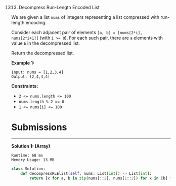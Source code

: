 1313. Decompress Run-Length Encoded List

We are given a list `nums` of integers representing a list compressed with run-length encoding.

Consider each adjacent pair of elements `[a, b] = [nums[2*i], nums[2*i+1]]` (with `i >= 0`).  For each such pair, there are `a` elements with value `b` in the decompressed list.

Return the decompressed list.

 

**Example 1:**
```
Input: nums = [1,2,3,4]
Output: [2,4,4,4]
```

**Constraints:**

* `2 <= nums.length <= 100`
* `nums.length % 2 == 0`
* `1 <= nums[i] <= 100`

# Submissions
---
**Solution 1: (Array)**
```
Runtime: 68 ms
Memory Usage: 13 MB
```
```python
class Solution:
    def decompressRLElist(self, nums: List[int]) -> List[int]:
        return [x for a, b in zip(nums[::2], nums[1::2]) for x in [b] * a]
```
